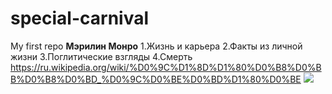 # special-carnival
My first repo
**Мэрилин Монро**
1.Жизнь и карьера
2.Факты из личной жизни
3.Поглитические взгляды
4.Смерть
<https://ru.wikipedia.org/wiki/%D0%9C%D1%8D%D1%80%D0%B8%D0%BB%D0%B8%D0%BD_%D0%9C%D0%BE%D0%BD%D1%80%D0%BE>
![](https://yandex.ru/images/search?rpt=simage&noreask=1&source=qa&text=Мэрилин%20Монро&stype=image&lr=193&pos=4&img_url=https%3A%2F%2F7-dney.info%2Fwp-content%2Fuploads%2F2018%2F03%2FMarilyn-monroe-50-2.jpg)
 
